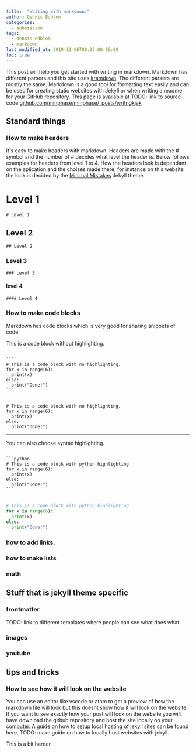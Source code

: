 ```yaml
---
title:  "Writing with markdown."
author: Dennis Edblom
categories: 
  - submission
tags:
  - dennis-edblom
  - markdown
last_modified_at: 2019-11-06T08:06:00-05:00
toc: true
---
```


This post will help you get started with writing in markdown. Markdown has different parsers and this site uses [kramdown](https://kramdown.gettalong.org/index.html). The different parsers are mostly the same. Markdown is a good tool for formatting text easily and can be used for creating static websites with Jekyll or when writing a readme for your GitHub repository. This page is available at TODO: link to source code [github.com/minphase/minphase/_posts/writngkjak](github.com/minphase/minphase/_posts/writngkjak)

## Standard things

### How to make headers
It's easy to make headers with markdown. Headers are made with the # symbol and the number of # decides what level the header is. Below follows examples for headers from level 1 to 4. How the headers look is dependant on the aplication and the choises made there, for instance on this website the look is decided by the [Minimal Mistakes](https://mmistakes.github.io/minimal-mistakes/) Jekyll theme.

# Level 1
```
# Level 1
```

## Level 2
```
## Level 2
```

### Level 3
```
### Level 3
```

#### level 4
```
#### Level 4
```


### How to make code blocks
Markdown has code blocks which is very good for sharing snippets of code. 

This is a code block without highlighting.


<pre lang="no-highlight">
<code>
```
# This is a code block with no highlighting.
for x in range(6):
  print(x)
else:
  print("Done!") 
```
</code>
</pre>

```
# This is a code block with no highlighting.
for x in range(6):
  print(x)
else:
  print("Done!") 
```

---
You can also choose syntax highlighting.

<pre lang="no-highlight">
<code>
```python
# This is a code block with python highlighting
for x in range(6):
  print(x)
else:
  print("Done!") 
```
</code>
</pre>

```python
# This is a code block with python highlighting
for x in range(6):
  print(x)
else:
  print("Done!") 
```

### how to add links.

### how to make lists

### math







## Stuff that is jekyll theme specific

### frontmatter
TODO: link to different templates where people can see what does what.

### images
### youtube



## tips and tricks

### How to see how it will look on the website
You can use an editor like vscode or atom to get a preview of how the markdown file will look but this doesnt show how it will look on the website. If you want to see exactly how your post will look on the website you will have download the github repository and host the site locally on your computer. A guide on how to setup local hosting of jekyll sites can be found here. TODO: make guide on how to locally host websites with jekyll.

This is a bit harder